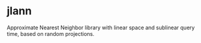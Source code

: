 # jlann
Approximate Nearest Neighbor library with linear space and sublinear query time, based on random projections.
